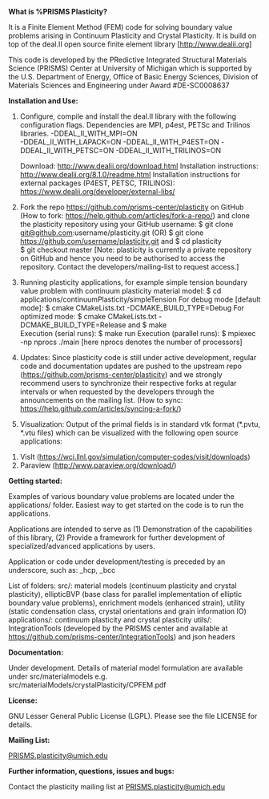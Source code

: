 <B>What is %PRISMS Plasticity?</B>

  It is a Finite Element Method (FEM) code for solving boundary value 
  problems arising in Continuum Plasticity and Crystal Plasticity. 
  It is build on top of the deal.II open source finite element 
  library [http://www.dealii.org]
  
  This code is developed by the PRedictive Integrated Structural
  Materials Science (PRISMS) Center at University of Michigan which is
  supported by the U.S. Department of Energy, Office of Basic Energy
  Sciences, Division of Materials Sciences and Engineering under Award
  #DE-SC0008637

<B>Installation and Use:</B>

  1) Configure, compile and install the deal.II library with the 
     following configuration flags. Dependencies are MPI, p4est,
     PETSc and Trilinos libraries.
     -DDEAL_II_WITH_MPI=ON  
     -DDEAL_II_WITH_LAPACK=ON
     -DDEAL_II_WITH_P4EST=ON
     -DDEAL_II_WITH_PETSC=ON
     -DDEAL_II_WITH_TRILINOS=ON

     Download: http://www.dealii.org/download.html
     Installation instructions: http://www.dealii.org/8.1.0/readme.html
     Installation instructions for external packages (P4EST, PETSC, 
     TRILINOS): https://www.dealii.org/developer/external-libs/

  2) Fork the repo https://github.com/prisms-center/plasticity on
  GitHub (How to fork: https://help.github.com/articles/fork-a-repo/)
  and clone the plasticity repository using your GitHub username:
  $ git clone git@github.com:username/plasticity.git 
  (OR)
  $ git clone https://github.com/username/plasticity.git
  and
  $ cd plasticity  
  $ git checkout master
  [Note: plasticity is currently a private repository on GitHub and
  hence you need to be authorised to access the repository. Contact
  the developers/mailing-list to request access.]
   
  3) Running plasticity applications, for example simple tension
  boundary value problem with continuum plasticity material model: 
  $ cd applications/continuumPlasticity/simpleTension
  For debug mode [default mode]:
  $ cmake CMakeLists.txt -DCMAKE_BUILD_TYPE=Debug
  For optimized mode:
  $ cmake CMakeLists.txt -DCMAKE_BUILD_TYPE=Release 
  and
  $ make  
  Execution (serial runs):
  $ make run
  Execution (parallel runs):
  $ mpiexec -np nprocs ./main
  [here nprocs denotes the number of processors]
  
  4) Updates: Since plasticity code is still under active development,
  regular code and documentation updates are pushed to the upstream
  repo (https://github.com/prisms-center/plasticity) and we strongly
  recommend users to synchronize their respective forks at regular
  intervals or when requested by the developers through the
  announcements on the mailing list. 
  (How to sync: https://help.github.com/articles/syncing-a-fork/)

  5) Visualization: Output of the primal fields is in standard vtk 
  format (*.pvtu, *.vtu files) which can be visualized with the 
  following open source applications:
  1. VisIt (https://wci.llnl.gov/simulation/computer-codes/visit/downloads)
  2. Paraview (http://www.paraview.org/download/)

<B>Getting started:</B>

  Examples of various boundary value problems are located under the 
  applications/ folder. Easiest way to get started on the code is to 
  run the applications.

  Applications are intended to serve as (1) Demonstration of the
  capabilities of this library, (2) Provide a framework for
  further development of specialized/advanced applications by
  users. 

  Application or code under development/testing is preceded by an
  underscore, such as:
  _hcp, _bcc

  List of folders:
  src/: material models (continuum plasticity and crystal plasticity), 
  ellipticBVP (base class for parallel implementation of elliptic 
  boundary value problems), enrichment models (enhanced strain), 
  utility (static condensation class, crystal orientations and grain 
  information IO)
  applications/: continuum plasticity and crystal plasticity
  utils/: IntegrationTools (developed by the PRISMS center and available at
  https://github.com/prisms-center/IntegrationTools) and json headers 

<B>Documentation:</B>

  Under development. 
  Details of material model formulation are available under src/materialmodels
  e.g. src/materialModels/crystalPlasticity/CPFEM.pdf   
 	
<B>License:</B>

  GNU Lesser General Public License (LGPL). Please see the file
  LICENSE for details.

<B>Mailing List:</B>
  
  PRISMS.plasticity@umich.edu

<B>Further information, questions, issues and bugs:</B>

  Contact the plasticity mailing list at PRISMS.plasticity@umich.edu  



